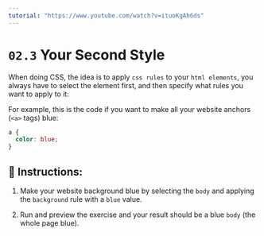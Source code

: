 ```yaml
---
tutorial: "https://www.youtube.com/watch?v=ituoKgAh6ds"
---
```


# `02.3` Your Second Style

When doing CSS, the idea is to apply `css rules` to your `html elements`, you always have to select the element first, and then specify what rules you want to apply to it:

For example, this is the code if you want to make all your website anchors (`<a>` tags) blue:

```css
a {
  color: blue;
}
```

## 📝 Instructions:

1. Make your website background blue by selecting the `body` and applying the `background` rule with a `blue` value.

2. Run and preview the exercise and your result should be a blue `body` (the whole page blue).
